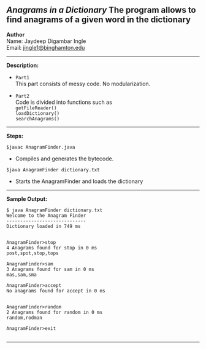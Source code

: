 *Anagrams in a Dictionary*
**The program allows to find anagrams of a given word in the dictionary**
--------------------------------------------------------------------------------------------
**Author**<br/>
Name: Jaydeep Digambar Ingle<br/>
Email: jingle1@binghamton.edu<br/>

--------------------------------------------------------------------------------------------
**Description:**
- ```Part1```</br>
This part consists of messy code. No modularization.

- ```Part2```</br>
Code is divided into functions such as <br/>
```getFileReader()```<br/>
```loadDictionary()```<br/>
```searchAnagrams()```<br/>

--------------------------------------------------------------------------------------------
**Steps:**

```$javac AnagramFinder.java```</br>
- Compiles and generates the bytecode.</br>

```$java AnagramFinder dictionary.txt```</br>
- Starts the AnagramFinder and loads the dictionary
--------------------------------------------------------------------------------------------
**Sample Output:**
```
$ java AnagramFinder dictionary.txt
Welcome to the Anagram Finder
-----------------------------
Dictionary loaded in 749 ms


AnagramFinder>stop
4 Anagrams found for stop in 0 ms
post,spot,stop,tops

AnagramFinder>sam
3 Anagrams found for sam in 0 ms
mas,sam,sma

AnagramFinder>accept
No anagrams found for accept in 0 ms


AnagramFinder>random
2 Anagrams found for random in 0 ms
random,rodman

AnagramFinder>exit


```
--------------------------------------------------------------------------------------------
